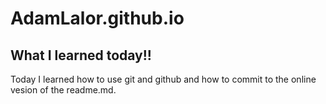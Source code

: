 # AdamLalor.github.io
## What I learned today!!
Today I learned how to use git and github and how to commit to the online vesion of the readme.md. 